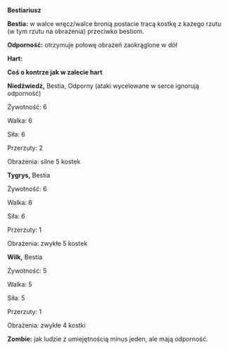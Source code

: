 **Bestiariusz**


  

**Bestia:** w walce wręcz/walce bronią postacie tracą kostkę z każego rzutu (w tym rzutu na obrażenia) przeciwko bestiom.

**Odporność:** otrzymuje połowę obrażeń zaokrąglone w dół

**Hart:**

**Coś o kontrze jak w zalecie hart**

  

**Niedźwiedź,** Bestia, Odporny (ataki wycelowane w serce ignorują odporność)

Żywotność: 6

Walka: 6

Siła: 6

Przerzuty: 2

Obrażenia: silne 5 kostek

  

**Tygrys,** Bestia

Żywotność: 6

Walka: 6

Siła: 6

Przerzuty: 1

Obrażenia: zwykłe 5 kostek

  

**Wilk,** Bestia

Żywotność: 5

Walka: 5

Siła: 5

Przerzuty: 1

Obrażenia: zwykłe 4 kostki

  

**Zombie:** jak ludzie z umiejętnością minus jeden, ale mają odporność.
